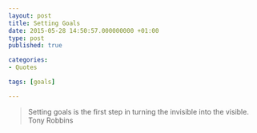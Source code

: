 ```yaml
---
layout: post
title: Setting Goals
date: 2015-05-28 14:50:57.000000000 +01:00
type: post
published: true

categories:
- Quotes

tags: [goals]

---
```

<blockquote>
<p>Setting goals is the first step in turning the invisible into the visible.<br />
Tony Robbins</p>
</blockquote>
